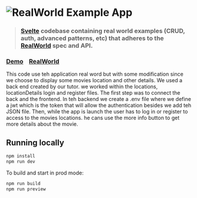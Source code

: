 # ![RealWorld Example App](logo.png)

> ### [Svelte](https://github.com/sveltejs/svelte) codebase containing real world examples (CRUD, auth, advanced patterns, etc) that adheres to the [RealWorld](https://github.com/gothinkster/realworld) spec and API.

### [Demo](https://realworld.svelte.dev)&nbsp;&nbsp;&nbsp;&nbsp;[RealWorld](https://github.com/gothinkster/realworld)

This code use teh application real word but with some modification since we choose to display some movies location and other details. We used a back end created by our tutor. 
we worked within the locations, locationDetails login and register files. The first step was to connect the back and the frontend. In teh backend we create a .env file where we define 
a jwt which is the token that will allow the authentication besides we add teh JSON file. Then, while the app is launch the user has to log in or register to access to the movies locations.
he cans use the more info button to get more details about the movie. 

## Running locally

```bash
npm install
npm run dev
```

To build and start in prod mode:

```bash
npm run build
npm run preview
```

